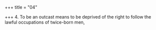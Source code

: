 +++
title = "04"

+++
4. To be an outcast means to be deprived of the right to follow the lawful occupations of twice-born men,
